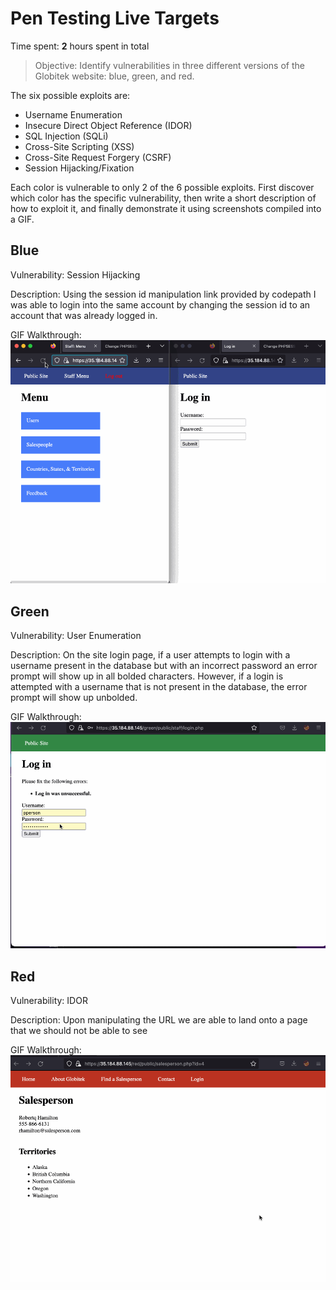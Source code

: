 # Pen Testing Live Targets

Time spent: **2** hours spent in total

> Objective: Identify vulnerabilities in three different versions of the Globitek website: blue, green, and red.

The six possible exploits are:

* Username Enumeration
* Insecure Direct Object Reference (IDOR)
* SQL Injection (SQLi)
* Cross-Site Scripting (XSS)
* Cross-Site Request Forgery (CSRF)
* Session Hijacking/Fixation

Each color is vulnerable to only 2 of the 6 possible exploits. First discover which color has the specific vulnerability, then write a short description of how to exploit it, and finally demonstrate it using screenshots compiled into a GIF.

## Blue

Vulnerability: Session Hijacking

Description: Using the session id manipulation link provided by codepath I was able to login into the same account by changing the session id to an account that was already logged in.

GIF Walkthrough: <img src='https://github.com/Ybrahm22/Pen-Testing-Live-Targets/blob/main/Blue_SessionHijacking.gif' title='Session Hijack' width='' alt='Session Hijack' />


## Green

Vulnerability: User Enumeration

Description: On the site login page, if a user attempts to login with a username present in the database but with an incorrect password an error prompt will show up in all bolded characters. However, if a login is attempted with a username that is not present in the database, the error prompt will show up unbolded. 

GIF Walkthrough: <img src='https://github.com/Ybrahm22/Pen-Testing-Live-Targets/blob/main/Green_UserEnumeration.gif' title='User Enumeration' width='' alt='User Enumeration' />



## Red

Vulnerability: IDOR

Description: Upon manipulating the URL we are able to land onto a page that we should not be able to see

GIF Walkthrough: <img src='https://github.com/Ybrahm22/Pen-Testing-Live-Targets/blob/main/Red_Idor.gif' title='IDOR' width='' alt='IDOR' />






